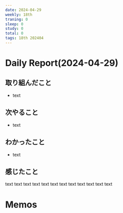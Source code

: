 ```yaml
---
date: 2024-04-29
weekly: 18th
traning: 0
sleep: 0
study: 0
total: 0
tags: 18th 202404 
---
```

# Daily Report(2024-04-29)
## 取り組んだこと
- text
## 次やること
- text
## わかったこと
- text
## 感じたこと
text text text text text text text text text text text text
# Memos